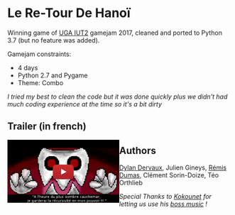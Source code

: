 # Le Re-Tour De Hanoï
Winning game of [UGA IUT2](https://iut2.univ-grenoble-alpes.fr/) gamejam 2017, cleaned and ported to Python 3.7 (but no feature was added).

Gamejam constraints:
* 4 days
* Python 2.7 and Pygame
* Theme: Combo

*I tried my best to clean the code but it was done quickly plus we didn't had much coding experience at the time so it's a bit dirty*

## Trailer (in french)
<a href="https://www.youtube.com/watch?v=zqc3GcnmhmA">
<img src="Images/thumbnail.jpg" height="40%" width="50%" align="left">
</a>

## Authors
[Dylan Dervaux](https://github.com/Dylanderv),
Julien Gineys, 
[Rémis Dumas](https://github.com/Plouffi),
Clément Sorin-Doize, 
Téo Orthlieb

*Special Thanks to [Kokounet](https://www.youtube.com/channel/UC2RiTsaZeKw2ta9__M2V4jQ) for letting us use his [boss music](https://www.youtube.com/watch?v=eVtovENP4ZI) !*
